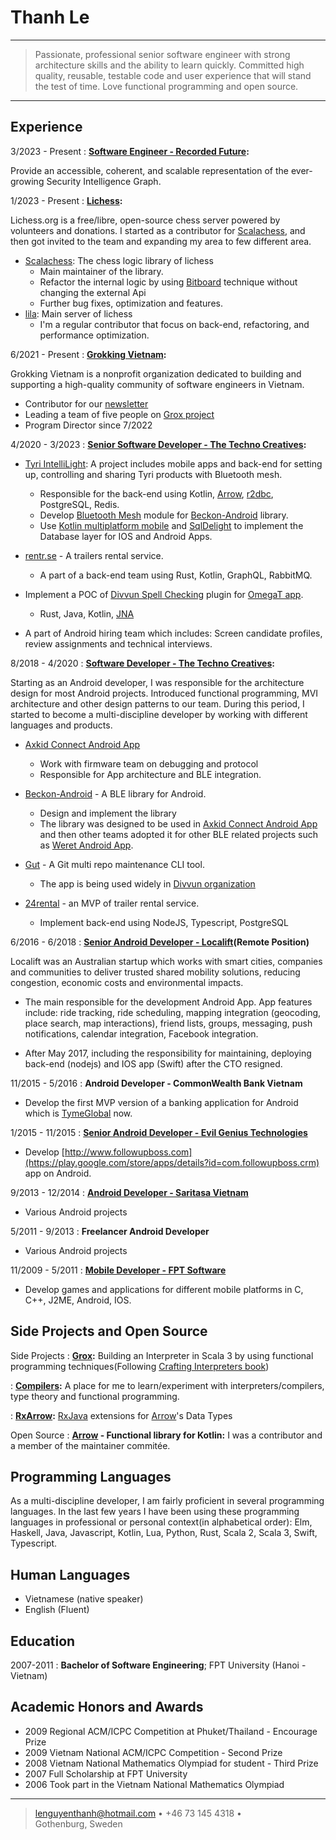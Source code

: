 Thanh Le
========

----

>  Passionate, professional senior software engineer with strong
>  architecture skills and the ability to learn quickly. Committed
>  high quality, reusable, testable code and user experience that
>  will stand the test of time. Love functional programming and
>  open source.

----


Experience
----------

3/2023 - Present
: **[Software Engineer - Recorded Future](https://www.recordedfuture.com/):**

Provide an accessible, coherent, and scalable representation of the ever-growing Security Intelligence Graph.

1/2023 - Present
: **[Lichess](https://lichess.org):**

Lichess.org is a free/libre, open-source chess server powered by volunteers and donations. I started as a contributor for [Scalachess](https://github.com/lichess-org/scalachess), and then got invited to the team and expanding my area to few different area.

* [Scalachess](https://github.com/lichess-org/scalachess): The chess logic library of lichess
    - Main maintainer of the library.
    - Refactor the internal logic by using [Bitboard]() technique without changing the external Api
    - Further bug fixes, optimization and features.
* [lila](https://github.com/lichess-org/lila): Main server of lichess
    - I'm a regular contributor that focus on back-end, refactoring, and performance optimization.

6/2021 - Present
: **[Grokking Vietnam](https://www.grokking.org/):**

Grokking Vietnam is a nonprofit organization dedicated to building and supporting a high-quality community of software engineers in Vietnam.

* Contributor for our [newsletter](http://newsletter.grokking.org/)
* Leading a team of five people on [Grox project](https://github.com/grokking-vietnam/grox)
* Program Director since 7/2022

4/2020 - 3/2023
:   **[Senior Software Developer - The Techno Creatives](https://www.technocreatives.com/):**

* [Tyri IntelliLight](https://www.tyrilights.com/intellilight/): A project includes mobile apps and back-end for setting up, controlling and sharing Tyri products with Bluetooth mesh.

  - Responsible for the back-end using Kotlin, [Arrow](https://github.com/arrow-kt/arrow/), [r2dbc](https://r2dbc.io/), PostgreSQL, Redis.
  - Develop [Bluetooth Mesh](https://en.wikipedia.org/wiki/Bluetooth_mesh_networking) module for [Beckon-Android](https://github.com/technocreatives/beckon-android) library.
  - Use [Kotlin multiplatform mobile](https://kotlinlang.org/docs/multiplatform-mobile-getting-started.html) and [SqlDelight](https://cashapp.github.io/sqldelight/) to implement the Database layer for IOS and Android Apps.

* [rentr.se](https://rentr.se) - A trailers rental service.
  - A part of a back-end team using Rust, Kotlin, GraphQL, RabbitMQ.

* Implement a POC of [Divvun Spell Checking](https://github.com/divvun/divvunspell) plugin for [OmegaT app](https://omegat.org/).
  - Rust, Java, Kotlin, [JNA](https://github.com/java-native-access/jna)

* A part of Android hiring team which includes: Screen candidate profiles, review assignments and technical interviews.

8/2018 - 4/2020
:   **[Software Developer - The Techno Creatives](https://www.technocreatives.com/):**

Starting as an Android developer, I was responsible for the architecture design for most Android projects. Introduced functional programming, MVI architecture and other design patterns to our team. During this period, I started to become a multi-discipline developer by working with different languages and products.

* [Axkid Connect Android App](https://axkid.com/sv/product/axkid-connect/)

  - Work with firmware team on debugging and protocol
  - Responsible for App architecture and BLE integration.

* [Beckon-Android](https://github.com/technocreatives/beckon-android) - A BLE library for Android.

  - Design and implement the library
  - The library was designed to be used in [Axkid Connect Android App](https://axkid.com/sv/product/axkid-connect/) and then other teams adopted it for other BLE related projects such as [Weret Android App](https://play.google.com/store/apps/details?id=com.weret.app).

* [Gut](https://github.com/divvun/gut) -  A Git multi repo maintenance CLI tool.

  - The app is being used widely in [Divvun organization](https://divvun.no/en/index.html)

* [24rental](https://www.24rental.se/) - an MVP of trailer rental service.

  - Implement back-end using NodeJS, Typescript, PostgreSQL

6/2016 - 6/2018
:   **[Senior Android Developer - Localift](https://web.archive.org/web/20170428110344/http://localift.net:80/about-us/)(Remote Position)**

Localift was an Australian startup which works with smart cities, companies and communities to deliver trusted shared mobility solutions, reducing congestion, economic costs and environmental impacts.

- The main responsible for the development Android App. App features include: ride tracking, ride scheduling, mapping integration (geocoding, place search, map interactions), friend lists, groups, messaging, push notifications, calendar integration, Facebook integration.

- After May 2017, including the responsibility for maintaining, deploying back-end (nodejs) and IOS app (Swift) after the CTO resigned.


11/2015 - 5/2016
:   **Android Developer - CommonWealth Bank Vietnam**

- Develop the first MVP version of a banking application for Android which is [TymeGlobal](https://www.tyme.com/) now.


1/2015 - 11/2015
:   **[Senior Android Developer - Evil Genius Technologies](https://web.archive.org/web/20150801095851/http://evilgeniustechnologies.com/)**

- Develop [http://www.followupboss.com](https://play.google.com/store/apps/details?id=com.followupboss.crm) app on Android.


9/2013 - 12/2014
:   **[Android Developer - Saritasa Vietnam](https://www.saritasa.vn/)**

- Various Android projects


5/2011 - 9/2013
:   **Freelancer Android Developer**

- Various Android projects


11/2009 - 5/2011
:   **[Mobile Developer - FPT Software](https://www.fpt-software.com/)**

- Develop games and applications for different mobile platforms in C, C++, J2ME, Android, IOS.

Side Projects and Open Source
-----------------------------

Side Projects
:   **[Grox](https://github.com/grokking-vietnam/grox):** Building an Interpreter in Scala 3 by using functional programming techniques(Following [Crafting Interpreters book](https://craftinginterpreters.com/))

:   **[Compilers](https://github.com/lenguyenthanh/compilers):** A place for me to learn/experiment with
        interpreters/compilers, type theory and functional programming.

:   **[RxArrow](https://github.com/lenguyenthanh/RxArrow):** [RxJava](https://github.com/ReactiveX/rxjava) extensions for [Arrow](https://github.com/arrow-kt/arrow/)'s Data Types

Open Source
:   **[Arrow](https://github.com/arrow-kt/arrow/) - Functional library for Kotlin:**
    I was a contributor and a member of the maintainer commitée.

Programming Languages
---------------------

As a multi-discipline developer, I am fairly proficient in several programming languages.
In the last few years I have been using these programming languages in professional or personal context(in alphabetical order):
Elm, Haskell, Java, Javascript, Kotlin, Lua, Python, Rust, Scala 2, Scala 3, Swift, Typescript.


Human Languages
---------------

* Vietnamese (native speaker)
* English (Fluent)


Education
---------

2007-2011
:   **Bachelor of Software Engineering**; FPT University (Hanoi - Vietnam)

Academic Honors and Awards
-------------------------

* 2009 Regional ACM/ICPC Competition at Phuket/Thailand - Encourage Prize
* 2009 Vietnam National ACM/ICPC Competition - Second Prize
* 2008 Vietnam National Mathematics Olympiad for student - Third Prize
* 2007 Full Scholarship at FPT University
* 2006 Took part in the Vietnam National Mathematics Olympiad

-------------------------

> <lenguyenthanh@hotmail.com> • +46 73 145 4318 •\
> Gothenburg, Sweden
